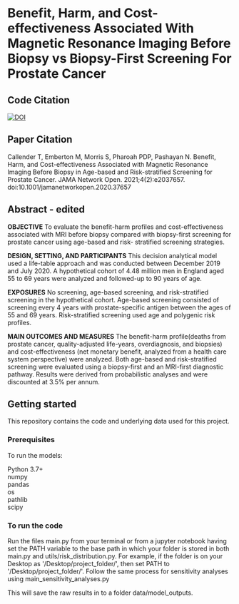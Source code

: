 # Benefit, Harm, and Cost-effectiveness Associated With Magnetic Resonance Imaging Before Biopsy vs Biopsy-First Screening For Prostate Cancer

## Code Citation
[![DOI](https://zenodo.org/badge/343391472.svg)](https://zenodo.org/badge/latestdoi/343391472)

## Paper Citation
Callender T, Emberton M, Morris S, Pharoah PDP, Pashayan N. Benefit, Harm, and Cost-effectiveness Associated with Magnetic Resonance Imaging Before Biopsy in Age-based and Risk-stratified Screening for Prostate Cancer. JAMA Network Open. 2021;4(2):e2037657. doi:10.1001/jamanetworkopen.2020.37657 

## Abstract - edited
**OBJECTIVE** To evaluate the benefit-harm profiles and cost-effectiveness associated with MRI before biopsy compared with biopsy-first screening for prostate cancer using age-based and risk- stratified screening strategies.

**DESIGN, SETTING, AND PARTICIPANTS** This decision analytical model used a life-table approach and was conducted between December 2019 and July 2020. A hypothetical cohort of 4.48 million men in England aged 55 to 69 years were analyzed and followed-up to 90 years of age.

**EXPOSURES** No screening, age-based screening, and risk-stratified screening in the hypothetical cohort. Age-based screening consisted of screening every 4 years with prostate-specific antigen between the ages of 55 and 69 years. Risk-stratified screening used age and polygenic risk profiles.

**MAIN OUTCOMES AND MEASURES** The benefit-harm profile(deaths from prostate cancer, quality-adjusted life-years, overdiagnosis, and biopsies) and cost-effectiveness (net monetary benefit, analyzed from a health care system perspective) were analyzed. Both age-based and risk-stratified screening were evaluated using a biopsy-first and an MRI-first diagnostic pathway. Results were derived from probabilistic analyses and were discounted at 3.5% per annum.

## Getting started
This repository contains the code and underlying data used for this project.

### Prerequisites
To run the models:

Python 3.7+  
numpy  
pandas  
os   
pathlib   
scipy

### To run the code
Run the files main.py from your terminal or from a jupyter notebook having set the PATH variable to the base path in which your folder is stored in both main.py and utils/risk_distribution.py.  For example, if the folder is on your Desktop as '/Desktop/project_folder/', then set PATH to '/Desktop/project_folder/'.  Follow the same process for sensitivity analyses using main_sensitivity_analyses.py

This will save the raw results in to a folder data/model_outputs.
